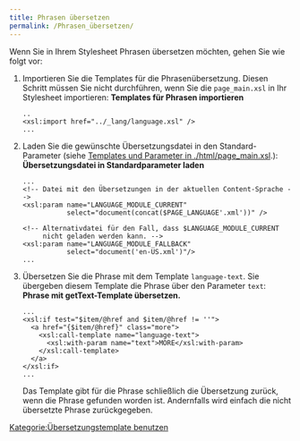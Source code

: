 ```yaml
---
title: Phrasen übersetzen
permalink: /Phrasen_übersetzen/
---
```


Wenn Sie in Ihrem Stylesheet Phrasen übersetzen möchten, gehen Sie wie folgt vor:

1.  Importieren Sie die Templates für die Phrasenübersetzung. Diesen Schritt müssen Sie nicht durchführen, wenn Sie die `page_main.xsl` in Ihr Stylesheet importieren: **Templates für Phrasen importieren**
    ~~~~ {.xml}
    ..
    <xsl:import href="../_lang/language.xsl" />
    ...
    ~~~~

2.  Laden Sie die gewünschte Übersetzungsdatei in den Standard-Parameter (siehe [Templates und Parameter in ./html/page_main.xsl](/Templates_und_Parameter_in_./html/page_main.xsl ).): **Übersetzungsdatei in Standardparameter laden**
    ~~~~ {.xml}
    ...
    <!-- Datei mit den Übersetzungen in der aktuellen Content-Sprache -->
    <xsl:param name="LANGUAGE_MODULE_CURRENT"
               select="document(concat($PAGE_LANGUAGE'.xml'))" />

    <!-- Alternativdatei für den Fall, dass $LANGUAGE_MODULE_CURRENT
         nicht geladen werden kann. -->
    <xsl:param name="LANGUAGE_MODULE_FALLBACK"
               select="document('en-US.xml')"/>
    ...
    ~~~~

3.  Übersetzen Sie die Phrase mit dem Template `language-text`. Sie übergeben diesem Template die Phrase über den Parameter `text`: **Phrase mit getText-Template übersetzen.**
    ~~~~ {.xml}
    ...
    <xsl:if test="$item/@href and $item/@href != ''">
      <a href="{$item/@href}" class="more">
        <xsl:call-template name="language-text">
          <xsl:with-param name="text">MORE</xsl:with-param>
        </xsl:call-template>
      </a>
    </xsl:if>
    ...
    ~~~~

    Das Template gibt für die Phrase schließlich die Übersetzung zurück, wenn die Phrase gefunden worden ist. Andernfalls wird einfach die nicht übersetzte Phrase zurückgegeben.

[Kategorie:Übersetzungstemplate benutzen](Kategorie:Übersetzungstemplate_benutzen )
